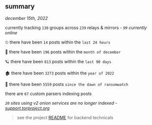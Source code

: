 
## summary
_december 15th, 2022_

currently tracking `130` groups across `239` relays & mirrors - _`99` currently online_

⏲ there have been `14` posts within the `last 24 hours`

🦈 there have been `196` posts within the `month of december`

🪐 there have been `813` posts within the `last 90 days`

🏚 there have been `3273` posts within the `year of 2022`

🦕 there have been `5559` posts `since the dawn of ransomwatch`

there are `67` custom parsers indexing posts

_`20` sites using v2 onion services are no longer indexed - [support.torproject.org](https://support.torproject.org/onionservices/v2-deprecation/)_

> see the project [README](https://github.com/joshhighet/ransomwatch#ransomwatch--) for backend technicals
